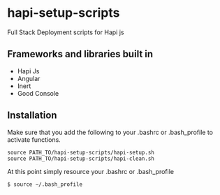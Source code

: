 # hapi-setup-scripts
Full Stack Deployment scripts for Hapi js

## Frameworks and libraries built in

* Hapi Js
* Angular
* Inert
* Good Console

## Installation

Make sure that you add the following to your .bashrc or .bash_profile to activate functions.


```
source PATH_TO/hapi-setup-scripts/hapi-setup.sh
source PATH_TO/hapi-setup-scripts/hapi-clean.sh
```

At this point simply resource your .bashrc or .bash_profile

```
$ source ~/.bash_profile
```
